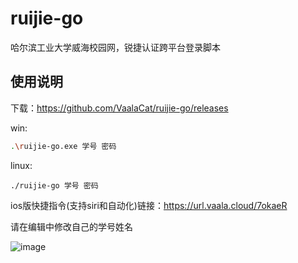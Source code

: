 # ruijie-go
哈尔滨工业大学威海校园网，锐捷认证跨平台登录脚本

## 使用说明

下载：https://github.com/VaalaCat/ruijie-go/releases

win:
```bash
.\ruijie-go.exe 学号 密码
```

linux:
```
./ruijie-go 学号 密码
```

ios版快捷指令(支持siri和自动化)链接：https://url.vaala.cloud/7okaeR

请在编辑中修改自己的学号姓名

![image](https://user-images.githubusercontent.com/42285362/166674744-3c83866b-ed6a-4d3b-a359-7c0041686441.png)
